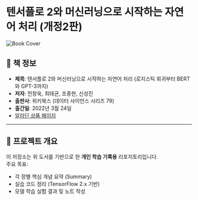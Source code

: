 # 텐서플로 2와 머신러닝으로 시작하는 자연어 처리 (개정2판)

![Book Cover](https://image.aladin.co.kr/product/29088/59/cover500/k202830964_1.jpg)

## 📘 책 정보
- **제목**: 텐서플로 2와 머신러닝으로 시작하는 자연어 처리 (로지스틱 회귀부터 BERT와 GPT-3까지)
- **저자**: 전창욱, 최태균, 조중현, 신성진
- **출판사**: 위키북스 (데이터 사이언스 시리즈 79)
- **출간일**: 2022년 3월 24일
- [알라딘 상품 페이지](https://www.aladin.co.kr/shop/wproduct.aspx?ItemId=290885908)

---

## 📂 프로젝트 개요
이 저장소는 위 도서를 기반으로 한 **개인 학습 기록용** 리포지토리입니다.  
주요 목표:
- 각 장별 핵심 개념 요약 (Summary)
- 실습 코드 정리 (TensorFlow 2.x 기반)
- 모델 학습 실험 결과 및 노트 작성
